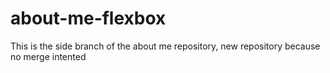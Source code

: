 # about-me-flexbox
This is the side branch of the about me repository, new repository because no merge intented
